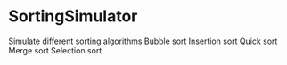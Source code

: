 # SortingSimulator
Simulate different sorting algorithms 
Bubble sort
Insertion sort
Quick sort
Merge sort
Selection sort
